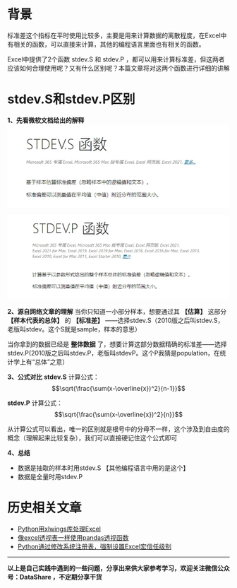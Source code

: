 # 背景
标准差这个指标在平时使用比较多，主要是用来计算数据的离散程度，在Excel中有相关的函数，可以直接来计算，其他的编程语言里面也有相关的函数。

Excel中提供了2个函数 stdev.S 和 stdev.P ，都可以用来计算标准差，但这两者应该如何合理使用呢？又有什么区别呢？本篇文章将对这两个函数进行详细的讲解

# stdev.S和stdev.P区别
**1、先看微软文档给出的解释**
![stdev.S](./images/6641583-c785a27165cb785b.png)

![stdev.P](./images/6641583-fb590d33f39d80a5.png)

**2、源自网络文章的理解**
当你只知道一小部分样本，想要通过其 **【估算】** 这部分 **【样本代表的总体】** 的 **【标准差】** ——选择stdev.S（2010版之后叫stdev.S，老版叫stdev。这个S就是sample，样本的意思）

当你拿到的数据已经是 **整体数据** 了，想要计算这部分数据精确的标准差——选择stdev.P(2010版之后叫stdev.P，老版叫stdevP。这个P我猜是population，在统计学上有“总体”之意）

**3、公式对比**
**stdev.S** 计算公式：
$$\sqrt{\frac{\sum(x-\overline{x})^2}{n-1}}$$

**stdev.P** 计算公式：
$$\sqrt{\frac{\sum(x-\overline{x})^2}{n}}$$

从计算公式可以看出，唯一的区别就是根号中的分母不一样，这个涉及到自由度的概念（理解起来比较复杂），我们可以直接硬记住这个公式即可

**4、总结**
- 数据是抽取的样本时用stdev.S 【其他编程语言中用的是这个】
- 数据是全量时用stdev.P

# 历史相关文章
- [Python用xlwings库处理Excel](../Python数据处理/Python用xlwings库处理Excel.md)
- [像excel透视表一样使用pandas透视函数](../Python数据处理/像excel透视表一样使用pandas透视函数.md)
- [Python通过修改系统注册表，强制设置Excel宏信任级别](../Python数据处理/Python通过修改系统注册表，强制设置Excel宏信任级别.md)
**************************************************************************
**以上是自己实践中遇到的一些问题，分享出来供大家参考学习，欢迎关注微信公众号：DataShare ，不定期分享干货**


